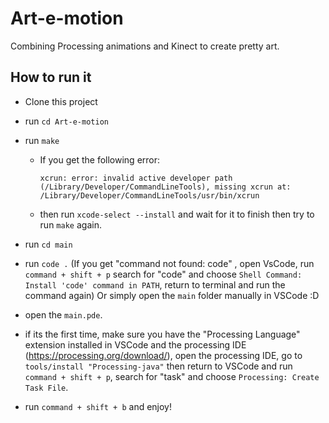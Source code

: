 # Art-e-motion

Combining Processing animations and Kinect to create pretty art.

## How to run it

- Clone this project
- run `cd Art-e-motion`
- run `make`

  - If you get the following error:

    `xcrun: error: invalid active developer path (/Library/Developer/CommandLineTools), missing xcrun at: /Library/Developer/CommandLineTools/usr/bin/xcrun`

  - then run `xcode-select --install` and wait for it to finish then try to run `make` again.

- run `cd main`
- run `code .` (If you get "command not found: code" , open VsCode, run `command + shift + p` search for "code" and
  choose `Shell Command: Install 'code' command in PATH`, return to terminal and run the command again)
  Or simply open the `main` folder manually in VSCode :D
- open the `main.pde`.
- if its the first time, make sure you have the "Processing Language" extension installed in VSCode and the processing IDE (https://processing.org/download/), open the processing IDE, go to `tools/install "Processing-java"` then return to VSCode and run `command + shift + p`, search for "task" and choose `Processing: Create Task File`.
- run `command + shift + b` and enjoy!
